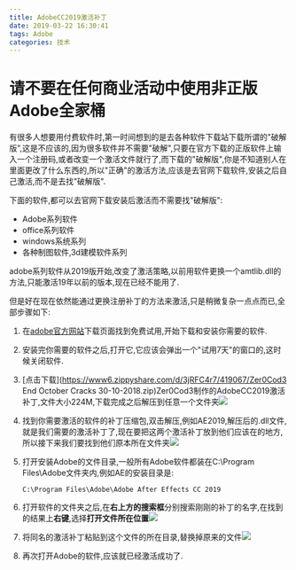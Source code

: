 ```yaml
---
title: AdobeCC2019激活补丁
date: 2019-03-22 16:30:41
tags: Adobe
categories: 技术
---
```


# 请不要在任何商业活动中使用非正版Adobe全家桶

有很多人想要用付费软件时,第一时间想到的是去各种软件下载站下载所谓的"破解版",这是不应该的,因为很多软件并不需要"破解",只要在官方下载的正版软件上输入一个注册码,或者改变一个激活文件就行了,而下载的"破解版",你是不知道别人在里面更改了什么东西的,所以"正确"的激活方法,应该是去官网下载软件,安装之后自己激活,而不是去找"破解版".

<!-- more -->

下面的软件,都可以去官网下载安装后激活而不需要找"破解版":

- Adobe系列软件
- office系列软件
- windows系统系列
- 各种制图软件,3d建模软件系列

adobe系列软件从2019版开始,改变了激活策略,以前用软件更换一个amtlib.dll的方法,只能激活19年以前的版本,现在已经不能用了.

但是好在现在依然能通过更换注册补丁的方法来激活,只是稍微复杂一点点而已,全部步骤如下:

1. 在[adobe官方网站](https://www.adobe.com/cn/)下载页面找到免费试用,开始下载和安装你需要的软件.

2. 安装完你需要的软件之后,打开它,它应该会弹出一个"试用7天"的窗口的,这时候关闭软件.

3. [点击下载](https://www6.zippyshare.com/d/3jRFC4r7/419067/Zer0Cod3 End October Cracks 30-10-2018.zip)Zer0Cod3制作的AdobeCC2019激活补丁,文件大小224M,下载完成之后解压到任意一个文件夹![](https://i.loli.net/2019/03/22/5c94a2ec822e9.png)

4. 找到你需要激活的软件的补丁压缩包,双击解压,例如AE2019,解压后的.dll文件,就是我们需要的激活补丁了,现在要把这两个激活补丁放到他们应该在的地方,所以接下来我们要找到他们原本所在文件夹![](https://i.loli.net/2019/03/22/5c94a3342b898.png)

5. 打开安装Adobe的文件目录,一般所有Adobe软件都装在C:\Program Files\Adobe文件夹内,例如AE的安装目录是:

   ```
   C:\Program Files\Adobe\Adobe After Effects CC 2019
   ```

6. 打开软件的文件夹之后,在**右上方的搜索框**分别搜索刚刚的补丁的名字,在找到的结果上**右键**,选择**打开文件所在位置**![](https://i.loli.net/2019/03/22/5c94a4f1f0b9d.png)

7. 将同名的激活补丁粘贴到这个文件的所在目录,替换掉原来的文件![](https://i.loli.net/2019/03/22/5c94a5639843a.png)

8. 再次打开Adobe的软件,应该就已经激活成功了.

